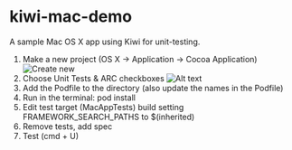 kiwi-mac-demo
=============

A sample Mac OS X app using Kiwi for unit-testing.

1. Make a new project (OS X -> Application -> Cocoa Application)
![Create new](https://raw.github.com/shepting/kiwi-mac-demo/master/tutorial_images/1-create_new_project.png "New Project")
1. Choose Unit Tests & ARC checkboxes
![Alt text](https://github.com/shepting/kiwi-mac-demo/blob/master/tutorial_images/10-see_tests_failing.png "Optional title")
1. Add the Podfile to the directory (also update the names in the Podfile)
1. Run in the terminal: pod install
1. Edit test target (MacAppTests) build setting FRAMEWORK_SEARCH_PATHS to $(inherited)
1. Remove tests, add spec
1. Test (cmd + U)